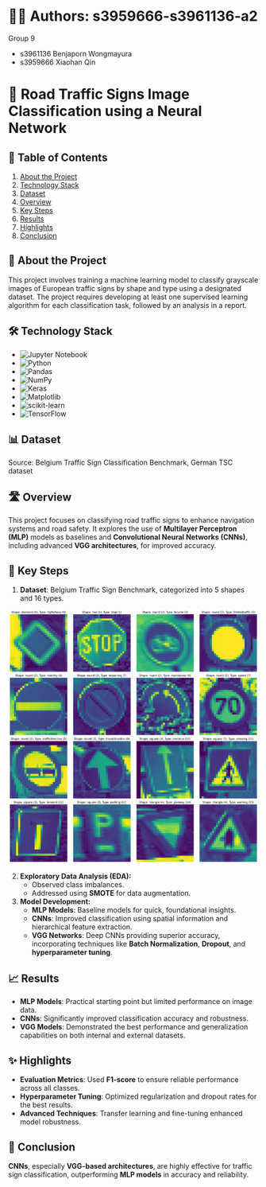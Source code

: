 # 🙋‍♀️ Authors: s3959666-s3961136-a2

Group 9
- s3961136 Benjaporn Wongmayura
- s3959666 Xiaohan Qin

# 🚸 Road Traffic Signs Image Classification using a Neural Network

## 🔗 Table of Contents
1. [About the Project](#about-the-project)
2. [Technology Stack](#technology-stack)
3. [Dataset](#dataset)
4. [Overview](#overview)
5. [Key Steps](#key-steps)
6. [Results](#results)
7. [Highlights](#highlights)
8. [Conclusion](#conclusion)

## 🔭 About the Project
This project involves training a machine learning model to classify grayscale images of European traffic signs by shape and type using a designated dataset. The project requires developing at least one supervised learning algorithm for each classification task, followed by an analysis in a report.

## 🛠 Technology Stack
- ![Jupyter Notebook](https://img.shields.io/badge/jupyter-%23FA0F00.svg?style=for-the-badge&logo=jupyter&logoColor=white)
- ![Python](https://img.shields.io/badge/python-3670A0?style=for-the-badge&logo=python&logoColor=ffdd54)
- ![Pandas](https://img.shields.io/badge/pandas-%23150458.svg?style=for-the-badge&logo=pandas&logoColor=white)
- ![NumPy](https://img.shields.io/badge/numpy-%23013243.svg?style=for-the-badge&logo=numpy&logoColor=white)
- ![Keras](https://img.shields.io/badge/Keras-%23D00000.svg?style=for-the-badge&logo=Keras&logoColor=white)
- ![Matplotlib](https://img.shields.io/badge/Matplotlib-%23ffffff.svg?style=for-the-badge&logo=Matplotlib&logoColor=black)
- ![scikit-learn](https://img.shields.io/badge/scikit--learn-%23F7931E.svg?style=for-the-badge&logo=scikit-learn&logoColor=white)
- ![TensorFlow](https://img.shields.io/badge/TensorFlow-%23FF6F00.svg?style=for-the-badge&logo=TensorFlow&logoColor=white)

## 📊 Dataset
Source: Belgium Traffic Sign Classification Benchmark, German TSC dataset

## 🛣️ Overview
This project focuses on classifying road traffic signs to enhance navigation systems and road safety. It explores the use of **Multilayer Perceptron (MLP)** models as baselines and **Convolutional Neural Networks (CNNs)**, including advanced **VGG architectures**, for improved accuracy.

## 🚀 Key Steps
1. **Dataset**: Belgium Traffic Sign Benchmark, categorized into 5 shapes and 16 types.

![Sample Data](img/sample_data.png)

2. **Exploratory Data Analysis (EDA):**
   - Observed class imbalances.
   - Addressed using **SMOTE** for data augmentation.
3. **Model Development:**
   - **MLP Models**: Baseline models for quick, foundational insights.
   - **CNNs**: Improved classification using spatial information and hierarchical feature extraction.
   - **VGG Networks**: Deep CNNs providing superior accuracy, incorporating techniques like **Batch Normalization**, **Dropout**, and **hyperparameter tuning**.

## 📈 Results
- **MLP Models**: Practical starting point but limited performance on image data.
- **CNNs**: Significantly improved classification accuracy and robustness.
- **VGG Models**: Demonstrated the best performance and generalization capabilities on both internal and external datasets.

## ✨ Highlights
- **Evaluation Metrics**: Used **F1-score** to ensure reliable performance across all classes.
- **Hyperparameter Tuning**: Optimized regularization and dropout rates for the best results.
- **Advanced Techniques**: Transfer learning and fine-tuning enhanced model robustness.

## 🏁 Conclusion
**CNNs**, especially **VGG-based architectures**, are highly effective for traffic sign classification, outperforming **MLP models** in accuracy and reliability.

